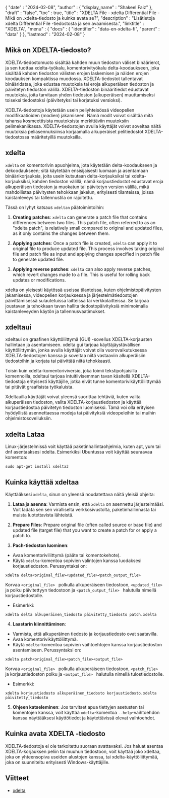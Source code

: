 {
  "date" : "2024-02-08",
  "author" : {
    "display_name" : "Shakeel Faiz"
},
  "draft" : "false",
  "toc" : true,
  "title" : "XDELTA File - xdelta Differential File - Mikä on .xdelta-tiedosto ja kuinka avata se?",
  "description" : "Lisätietoja xdelta Differential File -tiedostosta ja sen avaamisesta.",
  "linktitle" : "XDELTA",
  "menu" : {
    "docs" : {
      "identifier" : "data-en-xdelta-fi",
      "parent" : "data"
}
},
  "lastmod" : "2024-02-08"
}

## Mikä on XDELTA-tiedosto?

XDELTA-tiedostomuoto sisältää kahden muun tiedoston väliset binäärierot, ja sen tuottaa xdelta-työkalu, komentorivityökalu delta-koodaukseen, joka sisältää kahden tiedoston välisten erojen laskemisen ja näiden erojen koodauksen kompaktissa muodossa. XDELTA-tiedostot tallentavat binääridataa, joka edustaa muutoksia tai eroja alkuperäisen tiedoston ja päivitetyn tiedoston välillä. XDELTA-tiedoston binääritiedot edustavat muutoksia, joita tarvitaan yhden tiedoston (alkuperäisen) muuttamiseksi toiseksi tiedostoksi (päivitetyksi tai korjatuksi versioksi).

XDELTA-tiedostoja käytetään usein peliyhteisössä videopelien modifikaatioiden (modien) jakamiseen. Nämä modit voivat sisältää mitä tahansa kosmeettisista muutoksista merkittäviin muutoksiin pelimekaniikassa. XDELTA-tiedostojen avulla käyttäjät voivat soveltaa näitä muutoksia peliasennuksiinsa korjaamalla alkuperäiset pelitiedostot XDELTA-tiedostossa määritetyillä muutoksilla.

## xdelta

`xdelta` on komentorivin apuohjelma, jota käytetään delta-koodaukseen ja dekoodaukseen; sitä käytetään ensisijaisesti luomaan ja asentamaan binäärikorjauksia, joita usein kutsutaan delta-korjauksiksi tai xdelta-korjauksiksi, kahden tiedoston välillä; nämä korjaustiedostot edustavat eroja alkuperäisen tiedoston ja muokatun tai päivitetyn version välillä, mikä mahdollistaa päivitysten tehokkaan jakelun, erityisesti tilanteissa, joissa kaistanleveys tai tallennustila on rajoitettu.

Tässä on lyhyt katsaus `xdeltan` päätoimintoihin:

1.  **Creating patches**: `xdelta` can generate a patch file that contains differences between two files. This patch file, often referred to as an "xdelta patch", is relatively small compared to original and updated files, as it only contains the changes between them.
    
2.  **Applying patches**: Once a patch file is created, `xdelta` can apply it to original file to produce updated file. This process involves taking original file and patch file as input and applying changes specified in patch file to generate updated file.
    
3.  **Applying reverse patches**: `xdelta` can also apply reverse patches, which revert changes made to a file. This is useful for rolling back updates or modifications.
    

xdelta on yleisesti käytössä useissa tilanteissa, kuten ohjelmistopäivitysten jakamisessa, videopelien korjauksessa ja järjestelmätiedostojen päivittämisessä sulautetuissa laitteissa tai verkkolaitteissa. Se tarjoaa joustavan ja tehokkaan tavan hallita tiedostopäivityksiä minimoimalla kaistanleveyden käytön ja tallennusvaatimukset.

## xdeltaui

xdeltaui on graafinen käyttöliittymä (GUI) -sovellus XDELTA-korjausten hallintaan ja asentamiseen. xdelta gui tarjoaa käyttäjäystävällisen käyttöliittymän, jonka avulla käyttäjät voivat olla vuorovaikutuksessa XDELTA-tiedostojen kanssa ja soveltaa niitä vastaaviin alkuperäisiin tiedostoihin ja korjata tai päivittää niitä tehokkaasti.

Toisin kuin xdelta-komentoriviversio, joka toimii tekstipohjaisilla komennoilla, xdeltaui tarjoaa intuitiivisemman tavan käsitellä XDELTA-tiedostoja erityisesti käyttäjille, jotka eivät tunne komentorivikäyttöliittymää tai pitävät graafisista työkaluista.

Xdeltauilla käyttäjät voivat yleensä suorittaa tehtäviä, kuten valita alkuperäisen tiedoston, valita XDELTA-korjaustiedoston ja käyttää korjaustiedostoa päivitetyn tiedoston luomiseksi. Tämä voi olla erityisen hyödyllistä asennettaessa modeja tai päivityksiä videopeleihin tai muihin ohjelmistosovelluksiin.

## xdelta Lataa

Linux-järjestelmissä voit käyttää paketinhallintaohjelmia, kuten apt, yum tai dnf asentaaksesi xdelta. Esimerkiksi Ubuntussa voit käyttää seuraavaa komentoa:

```
sudo apt-get install xdelta3
```

## Kuinka käyttää xdeltaa

Käyttääksesi `xdelta`, sinun on yleensä noudatettava näitä yleisiä ohjeita:

1.  **Lataa ja asenna**: Varmista ensin, että `xdelta` on asennettu järjestelmääsi. Voit ladata sen sen viralliselta verkkosivustolta, paketinhallinnasta tai muista luotettavista lähteistä.
    
2.  **Prepare Files**: Prepare original file (often called source or base file) and updated file (target file) that you want to create a patch for or apply a patch to.
    
3.  **Pach-tiedoston luominen**:
    
- Avaa komentoriviliittymä (pääte tai komentokehote).
- Käytä `xdelta`-komentoa sopivien valintojen kanssa luodaksesi korjaustiedoston. Perussyntaksi on:
               
```
xdelta delta<original_file><updated_file><patch_output_file>
```
        
Korvaa `<original_file> ` polkulla alkuperäiseen tiedostoon, `<updated_file> ` ja polku päivitettyyn tiedostoon ja `<patch_output_file> ` halutulla nimellä korjaustiedostolle.
- Esimerkki:
               
```
xdelta delta alkuperäinen_tiedosto päivitetty_tiedosto patch.xdelta
```
        
4.  **Laastarin kiinnittäminen**:
    
- Varmista, että alkuperäinen tiedosto ja korjaustiedosto ovat saatavilla.
- Avaa komentorivikäyttöliittymä.
- Käytä `xdelta`-komentoa sopivien vaihtoehtojen kanssa korjaustiedoston asentamiseen. Perussyntaksi on:
        
      
```
xdelta patch<original_file><patch_file><output_file>
```
        
Korvaa `<original_file> ` polkulla alkuperäiseen tiedostoon, `<patch_file> ` ja korjaustiedoston polku ja `<output_file> ` halutulla nimellä tulostiedostolle.
- Esimerkki:
                
```
xdelta korjaustiedosto alkuperäinen_tiedosto korjaustiedosto.xdelta päivitetty_tiedosto
```
        
5.  **Ohjeen katseleminen**: Jos tarvitset apua tiettyjen asetusten tai komentojen kanssa, voit käyttää `xdelta`-komentoa `--help`-vaihtoehdon kanssa näyttääksesi käyttötiedot ja käytettävissä olevat vaihtoehdot.
    
## Kuinka avata XDELTA -tiedosto

XDELTA-tiedostoja ei ole tarkoitettu suoraan avattavaksi. Jos haluat asentaa XDELTA-korjauksen peliin tai muuhun tiedostoon, voit käyttää joko xdeltaa, joka on yhteensopiva useiden alustojen kanssa, tai xdelta-käyttöliittymää, joka on suunniteltu erityisesti Windows-käyttäjille.

## Viitteet
* [xdelta](https://en.wikipedia.org/wiki/Xdelta)


